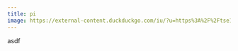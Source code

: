 ```yaml
---
title: pi
image: https://external-content.duckduckgo.com/iu/?u=https%3A%2F%2Ftse1.mm.bing.net%2Fth%3Fid%3DOIP.hz9hWOgvBqxXMOyVnnyFmQHaFL%26pid%3DApi&f=1
---
```

asdf